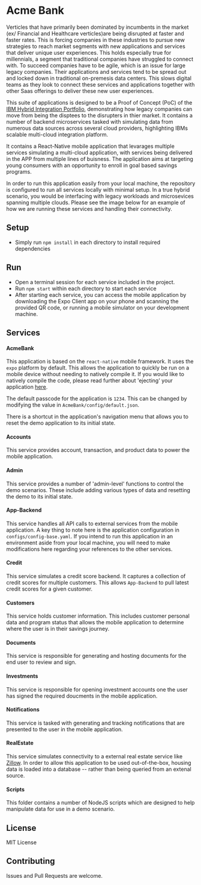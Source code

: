 # Acme Bank
Verticles that have primarily been dominated by incumbents in the market (ex/ Financial and Healthcare verticles)are being disrupted at faster and faster rates. This is forcing companies in these industries to pursue new strategies to reach market segments with new applications and services that deliver unique user experiences. This holds especially true for millennials, a segment that traditional companies have struggled to connect with. To succeed  companies have to be agile, which is an issue for large legacy companies. Their applications and services tend to be spread out and locked down in traditional on-premesis data centers. This slows digital teams as they look to connect these services and applications together with other Saas offerings to deliver these new user experiences.  

This suite of applications is designed to be a Proof of Concept (PoC) of the [IBM Hybrid Integration Portfolio](https://www.ibm.com/cloud/integration), demonstrating how legacy companies can move from being the disptees to the disrupters in thier market. It contains a number of backend microservices tasked with simulating data from numerous data sources across several cloud providers, highlighting IBMs scalable multi-cloud integration platform. 

It contains a React-Native mobile application that levarages multiple services simulating a multi-cloud application, with services being delivered in the APP from multiple lines of buisness. The application aims at targeting young consumers with an opportunity to enroll in goal based savings programs.

In order to run this application easily from your local machine, the repository is configured to run all services locally with minimal setup. In a true hybrid scenario, you would be interfacing with legacy workloads and microsevices spanning multiple clouds. Please see the image below for an example of how we are running these services and handling their connectivity.

## Setup
 * Simply run `npm install` in each directory to install required dependencies

## Run
 * Open a terminal session for each service included in the project.
 * Run `npm start` within each directory to start each service
 * After starting each service, you can access the mobile application by downloading the Expo Client app on your phone and scanning the provided QR code, or running a mobile simulator on your development machine.

## Services

#### AcmeBank
This application is based on the `react-native` mobile framework. It uses the `expo` platform by default. This allows the application to quickly be run on a mobile device without needing to natively compile it. If you would like to natively compile the code, please read further about 'ejecting' your application [here](https://github.com/react-community/create-react-native-app/blob/master/EJECTING.md).

The default passcode for the application is `1234`. This can be changed by modifying the value in `AcmeBank/config/default.json`.

There is a shortcut in the application's navigation menu that allows you to reset the demo application to its initial state.

#### Accounts
This service provides account, transaction, and product data to power the mobile application.

#### Admin
This service provides a number of 'admin-level' functions to control the demo scenarios. These include adding various types of data and resetting the demo to its initial state.

#### App-Backend
This service handles all API calls to external services from the mobile application. A key thing to note here is the application configuration in `configs/config-base.yaml`. If you intend to run this application in an environment aside from your local machine, you will need to make modifications here regarding your references to the other services.

#### Credit
This service simulates a credit score backend. It captures a collection of credit scores for multiple customers. This allows `App-Backend` to pull latest credit scores for a given customer.

#### Customers
This service holds customer information. This includes customer personal data and program status that allows the mobile application to determine where the user is in their savings journey.

#### Documents
This service is responsible for generating and hosting documents for the end user to review and sign.

#### Investments
This service is responsible for opening investment accounts one the user has signed the required doucments in the mobile application.

#### Notifications
This service is tasked with generating and tracking notifications that are presented to the user in the mobile application.

#### RealEstate
This service simulates connectivity to a external real estate service like [Zillow](https://zillow.com). In order to allow this application to be used out-of-the-box, housing data is loaded into a database -- rather than being queried from an extenal source.

#### Scripts
This folder contains a number of NodeJS scripts which are designed to help manipulate data for use in a demo scenario.

## License
MIT License

## Contributing
Issues and Pull Requests are welcome.
